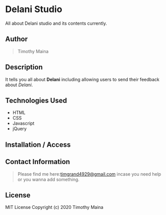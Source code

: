 # Delani Studio
All about Delani studio and its contents currently.
## Author
>Timothy Maina
## Description
It tells you all about **Delani** including allowing users to send their feedback about *Delani*.
## Technologies Used
* HTML
* CSS
* Javascript
* jQuery
##  Installation / Access
## Contact Information
>Please find me here:timgrand4929@gmail.com incase you need help or you wanna add something.
## License
MIT License
Copyright (c) 2020 Timothy Maina
